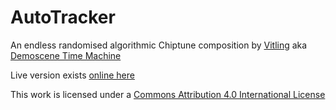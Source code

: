 # AutoTracker

An endless randomised algorithmic Chiptune composition by [Vitling](https://www.vitling.xyz) aka [Demoscene Time Machine](http://demoscenetimemachine.com)

Live version exists [online here](https://www.vitling.xyz/toys/autotracker/)

This work is licensed under a [Commons Attribution 4.0 International License](http://creativecommons.org/licenses/by/4.0/)
